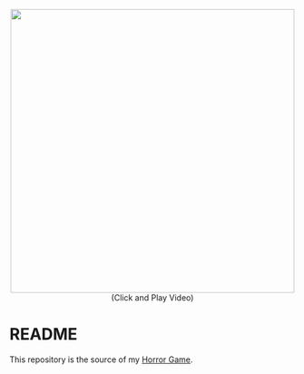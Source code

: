 <p align="center">
    <a href="https://youtu.be/rbei7quiAF4">
        <img src="https://img.youtube.com/vi/rbei7quiAF4/mqdefault.jpg" width="500"/>
    </a>
    <br>
    (Click and Play Video)
</p>

# README

This repository is the source of my [Horror Game](https://store.steampowered.com/app/2875300/The_Echo_Escape/). 

